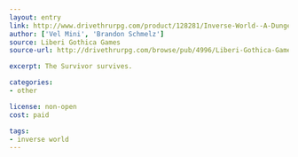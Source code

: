 ```yaml
---
layout: entry
link: http://www.drivethrurpg.com/product/128281/Inverse-World--A-Dungeon-World-Supplement
author: ['Vel Mini', 'Brandon Schmelz']
source: Liberi Gothica Games
source-url: http://drivethrurpg.com/browse/pub/4996/Liberi-Gothica-Games

excerpt: The Survivor survives.

categories:
- other

license: non-open
cost: paid

tags:
- inverse world
---
```

